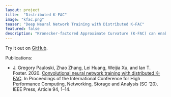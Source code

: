 ```yaml
---
layout: project
title:  "Distributed K-FAC"
image: "kfac.png"
teaser: "Deep Neural Network Training with Distributed K-FAC"
featured: false
description: "Kronecker-factored Approximate Curvature (K-FAC) can enable efficient second-order optimization and faster deep neural network training than traditional optimizers (e.g., SGD). Distributed K-FAC performs the expensive second-order computations in a model-parallel method to efficiently utilize HPC resources."
---
```


Try it out on [GitHub](https://github.com/gpauloski/kfac_pytorch).

Publications:
- J. Gregory Pauloski, Zhao Zhang, Lei Huang, Weijia Xu, and Ian T. Foster. 2020. [Convolutional neural network training with distributed K-FAC](https://arxiv.org/pdf/2007.00784.pdf). In Proceedings of the International Conference for High Performance Computing, Networking, Storage and Analysis (SC ‘20). IEEE Press, Article 94, 1–14.
